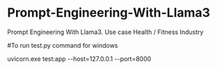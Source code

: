 # Prompt-Engineering-With-Llama3
Prompt Engineering With Llama3. Use case Health / Fitness Industry

#To run test.py command for windows

uvicorn.exe test:app --host=127.0.0.1 --port=8000
